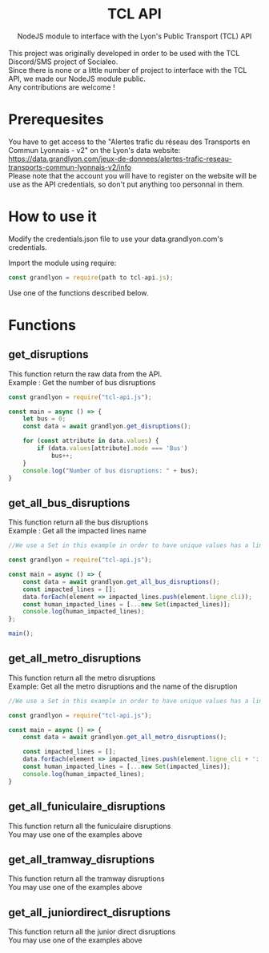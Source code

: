 <div id="header" align="center">
  <h1>
    TCL API
  </h1>
</div>
<div align="center">NodeJS module to interface with the Lyon's Public Transport (TCL) API</div><br />
This project was originally developed in order to be used with the TCL Discord/SMS project of Socialeo.<br />
Since there is none or a little number of project to interface with the TCL API, we made our NodeJS module public.<br />
Any contributions are welcome !

# Prerequesites

You have to get access to the "Alertes trafic du réseau des Transports en Commun Lyonnais - v2" on the Lyon's data website: https://data.grandlyon.com/jeux-de-donnees/alertes-trafic-reseau-transports-commun-lyonnais-v2/info<br />
Please note that the account you will have to register on the website will be use as the API credentials, so don't put anything too personnal in them.

# How to use it

Modify the credentials.json file to use your data.grandlyon.com's credentials.

Import the module using require:
```js
const grandlyon = require(path to tcl-api.js);
```
Use one of the functions described below.

# Functions
## get_disruptions
This function return the raw data from the API.<br />
Example : Get the number of bus disruptions
```js
const grandlyon = require("tcl-api.js");

const main = async () => {
    let bus = 0;
    const data = await grandlyon.get_disruptions();

    for (const attribute in data.values) {
        if (data.values[attribute].mode === 'Bus')
            bus++;
    }
    console.log("Number of bus disruptions: " + bus);
}
```
## get_all_bus_disruptions
This function return all the bus disruptions<br />
Example : Get all the impacted lines name
```js
//We use a Set in this example in order to have unique values has a line might have mulitples disruptions.

const grandlyon = require("tcl-api.js");

const main = async () => {
	const data = await grandlyon.get_all_bus_disruptions();
	const impacted_lines = [];
	data.forEach(element => impacted_lines.push(element.ligne_cli));
	const human_impacted_lines = [...new Set(impacted_lines)];
	console.log(human_impacted_lines);
};

main();
```

## get_all_metro_disruptions
This function return all the metro disruptions<br />
Example: Get all the metro disruptions and the name of the disruption
```js
//We use a Set in this example in order to have unique values has a line might have mulitples disruptions.

const grandlyon = require("tcl-api.js");

const main = async () => {
    const data = await grandlyon.get_all_metro_disruptions();

    const impacted_lines = [];
    data.forEach(element => impacted_lines.push(element.ligne_cli + ':' + element.titre));
    const human_impacted_lines = [...new Set(impacted_lines)];
    console.log(human_impacted_lines);
}
```

## get_all_funiculaire_disruptions
This function return all the funiculaire disruptions<br />
You may use one of the examples above

## get_all_tramway_disruptions
This function return all the tramway disruptions<br />
You may use one of the examples above

## get_all_juniordirect_disruptions
This function return all the junior direct disruptions
<br />
You may use one of the examples above
